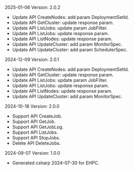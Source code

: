 2025-01-06 Version: 2.0.2
- Update API CreateNodes: add param DeploymentSetId.
- Update API GetCluster: update response param.
- Update API ListJobs: update param JobFilter.
- Update API ListJobs: update response param.
- Update API ListNodes: update response param.
- Update API UpdateCluster: add param MonitorSpec.
- Update API UpdateCluster: add param SchedulerSpec.


2024-12-09 Version: 2.0.1
- Update API CreateNodes: add param DeploymentSetId.
- Update API GetCluster: update response param.
- Update API ListJobs: update param JobFilter.
- Update API ListJobs: update response param.
- Update API ListNodes: update response param.
- Update API UpdateCluster: add param MonitorSpec.


2024-10-18 Version: 2.0.0
- Support API CreateJob.
- Support API GetJob.
- Support API GetJobLog.
- Support API ListJobs.
- Support API StopJobs.
- Delete API DeleteJobs.


2024-09-07 Version: 1.0.0
- Generated csharp 2024-07-30 for EHPC.

